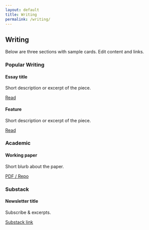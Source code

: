 ```yaml
---
layout: default
title: Writing
permalink: /writing/
---
```


## Writing

Below are three sections with sample cards. Edit content and links.

<section class="cards">
  <h3>Popular Writing</h3>
  <div class="card-grid">
    <article class="card">
      <h4>Essay title</h4>
      <p>Short description or excerpt of the piece.</p>
      <a href="#">Read</a>
    </article>
    <article class="card">
      <h4>Feature</h4>
      <p>Short description or excerpt of the piece.</p>
      <a href="#">Read</a>
    </article>
  </div>

  <h3>Academic</h3>
  <div class="card-grid">
    <article class="card">
      <h4>Working paper</h4>
      <p>Short blurb about the paper.</p>
      <a href="#">PDF / Repo</a>
    </article>
  </div>

  <h3>Substack</h3>
  <div class="card-grid">
    <article class="card">
      <h4>Newsletter title</h4>
      <p>Subscribe & excerpts.</p>
      <a href="#">Substack link</a>
    </article>
  </div>
</section>
